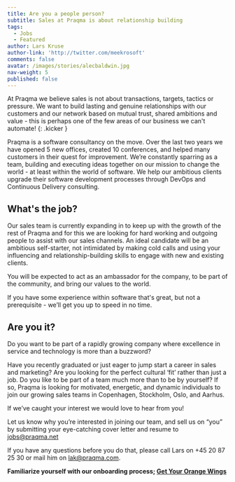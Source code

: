 ```yaml
---
title: Are you a people person?
subtitle: Sales at Praqma is about relationship building
tags:
  - Jobs
  - Featured
author: Lars Kruse
author-link: 'http://twitter.com/meekrosoft'
comments: false
avatar: /images/stories/alecbaldwin.jpg
nav-weight: 5
published: false
---
```


At Praqma we believe sales is not about transactions, targets, tactics or pressure. We want to build lasting and genuine relationships with our customers and our network based on mutual trust, shared ambitions and value - this is perhaps one of the few areas of our business we can't automate!
{: .kicker }

<!--break-->

Praqma is a software consultancy on the move. Over the last two years we have opened 5 new offices, created 10 conferences, and helped many customers in their quest for improvement. We’re constantly sparring as a team, building and executing ideas together on our mission to change the world - at least within the world of software. We help our ambitious clients upgrade their software development processes through DevOps and Continuous Delivery consulting.

## What's the job?

Our sales team is currently expanding in to keep up with the growth of the rest of Praqma and for this we are looking for hard working and outgoing people to assist with our sales channels. An ideal candidate will be an ambitious self-starter, not intimidated by making cold calls and using your influencing and relationship-building skills to engage with new and existing clients.

You will be expected to act as an ambassador for the company, to be part of the community, and bring our values to the world.

If you have some experience within software that's great, but not a prerequisite - we’ll get you up to speed in no time.

## Are you it?

Do you want to be part of a rapidly growing company where excellence in service and technology is more than a buzzword?

Have you recently graduated or just eager to jump start a career in sales and marketing? Are you looking for the perfect cultural ‘fit’ rather than just a job. Do you like to be part of a team​ much more than to be by yourself? If so, Praqma is looking for motivated, energetic, and dynamic individuals to join our growing sales teams in Copenhagen, Stockholm, Oslo, and Aarhus.

If we’ve caught your interest we would love to hear from you!

Let us know why you’re interested in joining our team, and sell us on “you” by submitting your eye-catching cover letter and resume to jobs@praqma.net


If you have any questions before you do that, please call Lars on +45 20 87 25 30 or mail him on lak@praqma.com.

__Familiarize yourself with our onboarding process; [Get Your Orange Wings](http://www.praqma.com/stories/onboarding/)__
